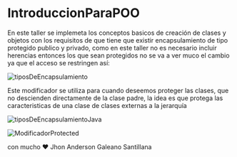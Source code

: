 # IntroduccionParaPOO
En este taller se implemeta los conceptos basicos de creación de clases y objetos
con los requisitos de que tiene que existir encapsulamiento de tipo protegido
publico y privado, como en este taller no es necesario incluir herencias 
entonces los que sean protegidos no se va a ver muco el cambio ya que 
el acceso se restringen así:

![tiposDeEncapsulamiento](https://user-images.githubusercontent.com/113210248/191125712-4a7e4ea2-ab23-4529-8d8d-5338dad4dd5c.png)

Este modificador se utiliza para cuando deseemos proteger las clases, que no descienden directamente de la clase padre,
la idea es que protega las caracteristicas de una clase de clases externas a la jerarquía 


![tiposDeEncapsulamientoJava](https://user-images.githubusercontent.com/113210248/191802828-908774da-a66f-403a-9f87-8b44e148a7b4.png)

![ModificadorProtected](https://user-images.githubusercontent.com/113210248/191802844-e2725e9e-36bf-4329-9797-27439a155ced.png)

con mucho ♥ Jhon Anderson Galeano Santillana
